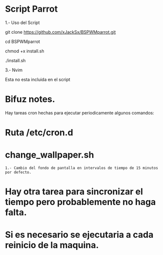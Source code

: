 # Script Parrot

1.- Uso del Script

git clone https://github.com/xJackSx/BSPWMparrot.git

cd BSPWMparrot

chmod +x install.sh

./install.sh

3.- Nvim

Esta no esta incluida en el script

# Bifuz notes.

Hay tareas cron hechas para ejecutar periodicamente algunos comandos:

# Ruta /etc/cron.d

# change_wallpaper.sh
	1.- Cambio del fondo de pantalla en intervalos de tiempo de 15 minutos por defecto.

# Hay otra tarea para sincronizar el tiempo pero probablemente no haga falta.
# Si es necesario se ejecutaria a cada reinicio de la maquina. 

